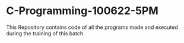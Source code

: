 # C-Programming-100622-5PM
This Repository contains code of all the programs made and executed during the training of this batch
